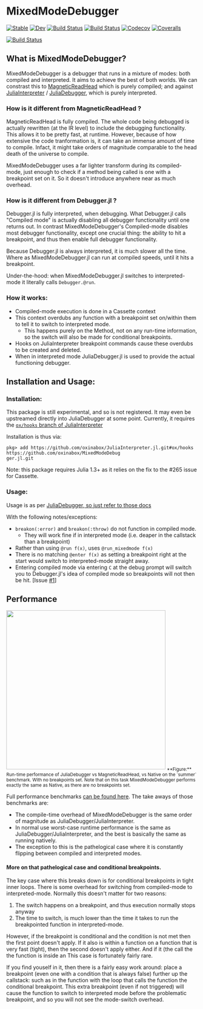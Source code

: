 # MixedModeDebugger

[![Stable](https://img.shields.io/badge/docs-stable-blue.svg)](https://oxinabox.github.io/MixedModeDebugger.jl/stable)
[![Dev](https://img.shields.io/badge/docs-dev-blue.svg)](https://oxinabox.github.io/MixedModeDebugger.jl/dev)
[![Build Status](https://travis-ci.com/oxinabox/MixedModeDebugger.jl.svg?branch=master)](https://travis-ci.com/oxinabox/MixedModeDebugger.jl)
[![Build Status](https://ci.appveyor.com/api/projects/status/github/oxinabox/MixedModeDebugger.jl?svg=true)](https://ci.appveyor.com/project/oxinabox/MixedModeDebugger-jl)
[![Codecov](https://codecov.io/gh/oxinabox/MixedModeDebugger.jl/branch/master/graph/badge.svg)](https://codecov.io/gh/oxinabox/MixedModeDebugger.jl)
[![Coveralls](https://coveralls.io/repos/github/oxinabox/MixedModeDebugger.jl/badge.svg?branch=master)](https://coveralls.io/github/oxinabox/MixedModeDebugger.jl?branch=master)

[![Build Status](https://api.cirrus-ci.com/github/oxinabox/MixedModeDebugger.jl.svg)](https://cirrus-ci.com/github/oxinabox/MixedModeDebugger.jl)

## What is MixedModeDebugger?

MixedModeDebugger is a debugger that runs in a mixture of modes: both compiled and interpreted.
It aims to achieve the best of both worlds.
We can constrast this to [MagneticReadHead](https://github.com/oxinabox/MagneticReadHead.jl) which is purely compiled;
and against [JuliaInterpreter](https://github.com/JuliaDebug/JuliaInterpreter.jl) / [JuliaDebugger](https://github.com/JuliaDebug/Debugger.jl/), which is purely interpreted.


### How is it different from MagneticReadHead ?
MagneticReadHead is fully compiled.
The whole code being debugged is actually rewritten (at the IR level) to include the debugging functionality.
This allows it to be pretty fast, at runtime.
However, because of how extensive the code tranformation is, it can take an immense amount of time to compile.
Infact, it might take orders of magnitude comparable to the head death of the universe to compile.

MixedModeDebugger uses a far lighter transform during its compiled-mode,
just enough to check if a method being called is one with a breakpoint set on it.
So it doesn't introduce anywhere near as much overhead.

### How is it different from Debugger.jl ?

Debugger.jl is fully interpreted, when debugging.
What Debugger.jl calls "Compiled mode" is actually disabling all debugger functionality until one returns out.
In contrast MixedModeDebugger's Compiled-mode disables most debugger functionality, except one crucial thing:
the ability to hit a breakpoint, and thus then enable full debugger functionality.

Because Debugger.jl is always interpreted, it is much slower all the time.
Where as MixedModeDebugger.jl can run at compiled speeds, until it hits a breakpoint.

Under-the-hood: when MixedModeDebugger.jl switches to interpreted-mode it literally calls `Debugger.@run`.

### How it works:
 - Compiled-mode execution is done in a Cassette context
 - This context overdubs any function with a breakpoint set on/within them to tell it to switch to interpreted mode.
    - This happens purely on the Method, not on any run-time information, so the switch will also be made for conditional breakpoints.
 - Hooks on JuliaInterpreter breakpoint commands cause these overdubs to be created and deleted.
 - When in interpreted mode JuliaDebugger.jl is used to provide the actual functioning debugger.

## Installation and Usage:
### Installation:
This package is still experimental, and so is not registered.
It may even be upstreamed directly into JuliaDebugger at some point.
Currently, it requires the [`ox/hooks` branch of JuliaInterpreter](https://github.com/JuliaDebug/JuliaInterpreter.jl/pull/341)

Installation is thus via:
```
pkg> add https://github.com/oxinabox/JuliaInterpreter.jl.git#ox/hooks https://github.com/oxinabox/MixedModeDebug
ger.jl.git
```

Note: this package requires Julia 1.3+ as it relies on the fix to the #265 issue for Cassette.

### Usage:
Usage is as per [JuliaDebugger, so just refer to those docs](https://github.com/JuliaDebug/Debugger.jl/)

With the following notes/exceptions:
 - `breakon(:error)` and `breakon(:throw)` do not function in compiled mode.
     - They will work fine if in interpreted mode (i.e. deaper in the callstack than a breakpoint)
 - Rather than using `@run f(x)`, uses `@run_mixedmode f(x)`
 - There is no matching `@enter f(x)` as setting a breakpoint right at the start would switch to interpreted-mode straight away.
 - Entering compiled mode via entering `C` at the debug prompt will switch you to Debugger.jl's idea of compiled mode so breakpoints will not then be hit. [Issue [#1](#1)]

## Performance

<img src="https://raw.githubusercontent.com/oxinabox/MagneticReadHead.jl/e26d82d1bec92eb8484f667e8174019cbefba368/JuliaCon2019/benchmark.png" width="420"/>
<sub>
**Figure:** Run-time performance of JuliaDebugger vs MagneticReadHead, vs Native on the `summer` benchmark.
With no breakpoints set.
Note that on this task MixedModeDebugger performs exactly the same as Native, as there are no breakpoints set.
</sub>

Full performance benchmarks [can be found here](https://github.com/JuliaDebug/JuliaInterpreter.jl/issues/306#issuecomment-536196825).
The take aways of those benchmarks are:
 - The compile-time overhead of MixedModeDebugger is the same order of magnitude as JuliaDebugger/JuliaInterpreter.
 - In normal use worst-case runtime performance is the same as JuliaDebugger/JuliaInterpreter, and the best is basically the same as running natively.
 - The exception to this is the pathelogical case where it is constantly flipping between compiled and interpreted modes.

#### More on that pathelogical case and conditional breakpoints.
The key case where this breaks down is for conditional breakpoints in tight inner loops.
There is some overhead for switching from compiled-mode to interpreted-mode.
Normally this doesn't matter for two reasons:
1. The switch happens on a breakpoint, and thus execution normally stops anyway
2. The time to switch, is much lower than the time it takes to run the breakpointed function in interpreted-mode.

However, if the breakpoint is conditional and the condition is not met then the first point doesn't apply.
If it also is within a function on a function that is very fast (tight), then the second doesn't apply either.
And if it (the call the the function is inside an
This case is fortunately fairly rare.

If you find youself in it, then there is a fairly easy work around:
place a breakpoint (even one with a condition that is always false) further up the callstack:
such as in the function with the loop that calls the function the conditional breakpoint.
This extra breakpoint (even if not triggered) will cause the function to switch to interpreted mode before the problematic breakpoint, and so you will not see the mode-switch overhead.
